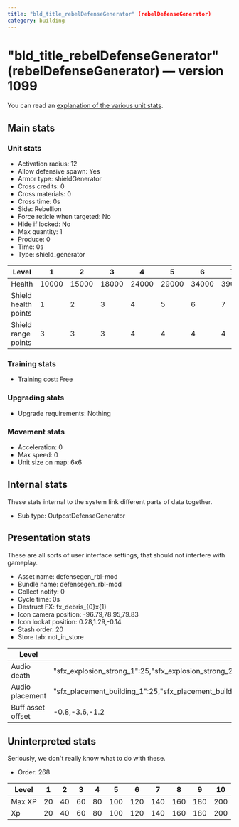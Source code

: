 ```yaml
---
title: "bld_title_rebelDefenseGenerator" (rebelDefenseGenerator)
category: building
---
```


# "bld_title_rebelDefenseGenerator" (rebelDefenseGenerator) — version 1099

You can read an [explanation  of the various unit stats](unitexplained.md).

## Main stats

### Unit stats

  * Activation radius: 12
  * Allow defensive spawn: Yes
  * Armor type: shieldGenerator
  * Cross credits: 0
  * Cross materials: 0
  * Cross time: 0s
  * Side: Rebellion
  * Force reticle when targeted: No
  * Hide if locked: No
  * Max quantity: 1
  * Produce: 0
  * Time: 0s
  * Type: shield_generator

|Level               |1    |2    |3    |4    |5    |6    |7    |8    |9    |10   |
|--------------------|-----|-----|-----|-----|-----|-----|-----|-----|-----|-----|
|Health              |10000|15000|18000|24000|29000|34000|39000|44000|49000|54000|
|Shield health points|1    |2    |3    |4    |5    |6    |7    |8    |9    |10   |
|Shield range points |3    |3    |3    |4    |4    |4    |4    |4    |4    |4    |


### Training stats

  * Training cost: Free

### Upgrading stats

  * Upgrade requirements: Nothing

### Movement stats

  * Acceleration: 0
  * Max speed: 0
  * Unit size on map: 6x6

## Internal stats

These stats internal to the system link different parts of data together.

  * Sub type: OutpostDefenseGenerator

## Presentation stats

These are all sorts of user interface settings, that should not interfere with gameplay.

  * Asset name: defensegen_rbl-mod
  * Bundle name: defensegen_rbl-mod
  * Collect notify: 0
  * Cycle time: 0s
  * Destruct FX: fx_debris_{0}x{1}
  * Icon camera position: -96.79,78.95,79.83
  * Icon lookat position: 0.28,1.29,-0.14
  * Stash order: 20
  * Store tab: not_in_store

|Level            |1                                                                                                                      |2                                                                                                                      |3                                                                                                                      |4                                                                                                                      |5                                                                                                                      |6                                                                                                                      |7                                                                                                                      |8                                                                                                                      |9                                                                                                                      |10                                                                                                                     |
|-----------------|-----------------------------------------------------------------------------------------------------------------------|-----------------------------------------------------------------------------------------------------------------------|-----------------------------------------------------------------------------------------------------------------------|-----------------------------------------------------------------------------------------------------------------------|-----------------------------------------------------------------------------------------------------------------------|-----------------------------------------------------------------------------------------------------------------------|-----------------------------------------------------------------------------------------------------------------------|-----------------------------------------------------------------------------------------------------------------------|-----------------------------------------------------------------------------------------------------------------------|-----------------------------------------------------------------------------------------------------------------------|
|Audio death      |"sfx_explosion_strong_1":25,"sfx_explosion_strong_2":25,"sfx_explosion_strong_3":25,"sfx_explosion_strong_4":35        |"sfx_explosion_strong_1":25,"sfx_explosion_strong_2":25,"sfx_explosion_strong_3":25,"sfx_explosion_strong_4":36        |"sfx_explosion_strong_1":25,"sfx_explosion_strong_2":25,"sfx_explosion_strong_3":25,"sfx_explosion_strong_4":37        |"sfx_explosion_strong_1":25,"sfx_explosion_strong_2":25,"sfx_explosion_strong_3":25,"sfx_explosion_strong_4":38        |"sfx_explosion_strong_1":25,"sfx_explosion_strong_2":25,"sfx_explosion_strong_3":25,"sfx_explosion_strong_4":39        |"sfx_explosion_strong_1":25,"sfx_explosion_strong_2":25,"sfx_explosion_strong_3":25,"sfx_explosion_strong_4":40        |"sfx_explosion_strong_1":25,"sfx_explosion_strong_2":25,"sfx_explosion_strong_3":25,"sfx_explosion_strong_4":41        |"sfx_explosion_strong_1":25,"sfx_explosion_strong_2":25,"sfx_explosion_strong_3":25,"sfx_explosion_strong_4":42        |"sfx_explosion_strong_1":25,"sfx_explosion_strong_2":25,"sfx_explosion_strong_3":25,"sfx_explosion_strong_4":43        |"sfx_explosion_strong_1":25,"sfx_explosion_strong_2":25,"sfx_explosion_strong_3":25,"sfx_explosion_strong_4":44        |
|Audio placement  |"sfx_placement_building_1":25,"sfx_placement_building_2":25,"sfx_placement_building_3":25,"sfx_placement_building_4":35|"sfx_placement_building_1":25,"sfx_placement_building_2":25,"sfx_placement_building_3":25,"sfx_placement_building_4":36|"sfx_placement_building_1":25,"sfx_placement_building_2":25,"sfx_placement_building_3":25,"sfx_placement_building_4":37|"sfx_placement_building_1":25,"sfx_placement_building_2":25,"sfx_placement_building_3":25,"sfx_placement_building_4":38|"sfx_placement_building_1":25,"sfx_placement_building_2":25,"sfx_placement_building_3":25,"sfx_placement_building_4":39|"sfx_placement_building_1":25,"sfx_placement_building_2":25,"sfx_placement_building_3":25,"sfx_placement_building_4":40|"sfx_placement_building_1":25,"sfx_placement_building_2":25,"sfx_placement_building_3":25,"sfx_placement_building_4":41|"sfx_placement_building_1":25,"sfx_placement_building_2":25,"sfx_placement_building_3":25,"sfx_placement_building_4":42|"sfx_placement_building_1":25,"sfx_placement_building_2":25,"sfx_placement_building_3":25,"sfx_placement_building_4":43|"sfx_placement_building_1":25,"sfx_placement_building_2":25,"sfx_placement_building_3":25,"sfx_placement_building_4":44|
|Buff asset offset|-0.8,-3.6,-1.2                                                                                                         |-0.8,-3.6,-1.2                                                                                                         |-0.8,-3.6,-1.2                                                                                                         |-1,-3.6,-1.6                                                                                                           |-1.6,-2.4,-1.6                                                                                                         |-1.6,-2.4,-1.6                                                                                                         |-2,-2.2,-2                                                                                                             |-2.6,-1.8,-2.6                                                                                                         |-2.6,-1.8,-2.6                                                                                                         |-2.6,-1.8,-2.6                                                                                                         |


## Uninterpreted stats

Seriously, we don't really know what to do with these.

  * Order: 268

|Level |1 |2 |3 |4 |5  |6  |7  |8  |9  |10 |
|------|--|--|--|--|---|---|---|---|---|---|
|Max XP|20|40|60|80|100|120|140|160|180|200|
|Xp    |20|40|60|80|100|120|140|160|180|200|


